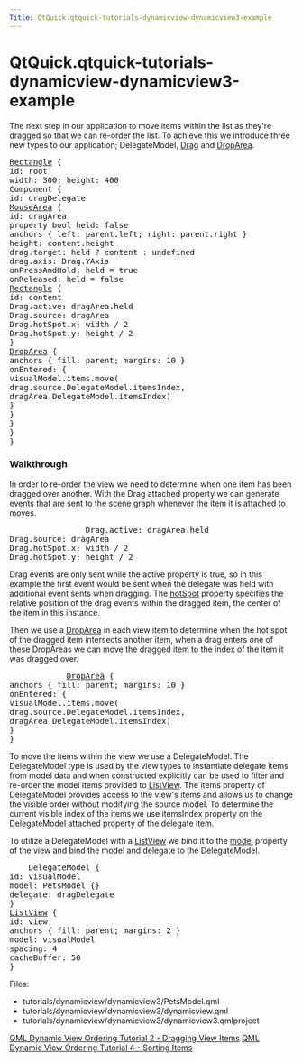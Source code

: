 ```yaml
---
Title: QtQuick.qtquick-tutorials-dynamicview-dynamicview3-example
---
```


# QtQuick.qtquick-tutorials-dynamicview-dynamicview3-example

<span class="subtitle"></span>
<!-- $$$tutorials/dynamicview/dynamicview3-description -->
<p>The next step in our application to move items within the list as they're dragged so that we can re-order the list. To achieve this we introduce three new types to our application; DelegateModel, <a href="QtQuick.Drag.md">Drag</a> and <a href="QtQuick.DropArea.md">DropArea</a>.</p>
<pre class="qml"><span class="type"><a href="QtQuick.Rectangle.md">Rectangle</a></span> {
<span class="name">id</span>: <span class="name">root</span>
<span class="name">width</span>: <span class="number">300</span>; <span class="name">height</span>: <span class="number">400</span>
<span class="type">Component</span> {
<span class="name">id</span>: <span class="name">dragDelegate</span>
<span class="type"><a href="QtQuick.MouseArea.md">MouseArea</a></span> {
<span class="name">id</span>: <span class="name">dragArea</span>
property <span class="type">bool</span> <span class="name">held</span>: <span class="number">false</span>
<span class="type">anchors</span> { <span class="name">left</span>: <span class="name">parent</span>.<span class="name">left</span>; <span class="name">right</span>: <span class="name">parent</span>.<span class="name">right</span> }
<span class="name">height</span>: <span class="name">content</span>.<span class="name">height</span>
<span class="name">drag</span>.target: <span class="name">held</span> ? <span class="name">content</span> : <span class="name">undefined</span>
<span class="name">drag</span>.axis: <span class="name">Drag</span>.<span class="name">YAxis</span>
<span class="name">onPressAndHold</span>: <span class="name">held</span> <span class="operator">=</span> <span class="number">true</span>
<span class="name">onReleased</span>: <span class="name">held</span> <span class="operator">=</span> <span class="number">false</span>
<span class="type"><a href="QtQuick.Rectangle.md">Rectangle</a></span> {
<span class="name">id</span>: <span class="name">content</span>
<span class="name">Drag</span>.active: <span class="name">dragArea</span>.<span class="name">held</span>
<span class="name">Drag</span>.source: <span class="name">dragArea</span>
<span class="name">Drag</span>.hotSpot.x: <span class="name">width</span> <span class="operator">/</span> <span class="number">2</span>
<span class="name">Drag</span>.hotSpot.y: <span class="name">height</span> <span class="operator">/</span> <span class="number">2</span>
}
<span class="type"><a href="QtQuick.DropArea.md">DropArea</a></span> {
<span class="type">anchors</span> { <span class="name">fill</span>: <span class="name">parent</span>; <span class="name">margins</span>: <span class="number">10</span> }
<span class="name">onEntered</span>: {
<span class="name">visualModel</span>.<span class="name">items</span>.<span class="name">move</span>(
<span class="name">drag</span>.<span class="name">source</span>.<span class="name">DelegateModel</span>.<span class="name">itemsIndex</span>,
<span class="name">dragArea</span>.<span class="name">DelegateModel</span>.<span class="name">itemsIndex</span>)
}
}
}
}
}</pre>
<h3 >Walkthrough</h3>
<p>In order to re-order the view we need to determine when one item has been dragged over another. With the Drag attached property we can generate events that are sent to the scene graph whenever the item it is attached to moves.</p>
<pre class="qml">                <span class="name">Drag</span>.active: <span class="name">dragArea</span>.<span class="name">held</span>
<span class="name">Drag</span>.source: <span class="name">dragArea</span>
<span class="name">Drag</span>.hotSpot.x: <span class="name">width</span> <span class="operator">/</span> <span class="number">2</span>
<span class="name">Drag</span>.hotSpot.y: <span class="name">height</span> <span class="operator">/</span> <span class="number">2</span></pre>
<p>Drag events are only sent while the active property is true, so in this example the first event would be sent when the delegate was held with additional event sents when dragging. The <a href="QtQuick.Drag.md#hotSpot-attached-prop">hotSpot</a> property specifies the relative position of the drag events within the dragged item, the center of the item in this instance.</p>
<p>Then we use a <a href="QtQuick.DropArea.md">DropArea</a> in each view item to determine when the hot spot of the dragged item intersects another item, when a drag enters one of these DropAreas we can move the dragged item to the index of the item it was dragged over.</p>
<pre class="qml">            <span class="type"><a href="QtQuick.DropArea.md">DropArea</a></span> {
<span class="type">anchors</span> { <span class="name">fill</span>: <span class="name">parent</span>; <span class="name">margins</span>: <span class="number">10</span> }
<span class="name">onEntered</span>: {
<span class="name">visualModel</span>.<span class="name">items</span>.<span class="name">move</span>(
<span class="name">drag</span>.<span class="name">source</span>.<span class="name">DelegateModel</span>.<span class="name">itemsIndex</span>,
<span class="name">dragArea</span>.<span class="name">DelegateModel</span>.<span class="name">itemsIndex</span>)
}
}</pre>
<p>To move the items within the view we use a DelegateModel. The DelegateModel type is used by the view types to instantiate delegate items from model data and when constructed explicitly can be used to filter and re-order the model items provided to <a href="QtQuick.ListView.md">ListView</a>. The items property of DelegateModel provides access to the view's items and allows us to change the visible order without modifying the source model. To determine the current visible index of the items we use itemsIndex property on the DelegateModel attached property of the delegate item.</p>
<p>To utilize a DelegateModel with a <a href="QtQuick.ListView.md">ListView</a> we bind it to the <a href="QtQuick.ListView.md#model-prop">model</a> property of the view and bind the model and delegate to the DelegateModel.</p>
<pre class="qml">    <span class="type">DelegateModel</span> {
<span class="name">id</span>: <span class="name">visualModel</span>
<span class="name">model</span>: <span class="name">PetsModel</span> {}
<span class="name">delegate</span>: <span class="name">dragDelegate</span>
}
<span class="type"><a href="QtQuick.ListView.md">ListView</a></span> {
<span class="name">id</span>: <span class="name">view</span>
<span class="type">anchors</span> { <span class="name">fill</span>: <span class="name">parent</span>; <span class="name">margins</span>: <span class="number">2</span> }
<span class="name">model</span>: <span class="name">visualModel</span>
<span class="name">spacing</span>: <span class="number">4</span>
<span class="name">cacheBuffer</span>: <span class="number">50</span>
}</pre>
<p>Files:</p>
<ul>
<li>tutorials/dynamicview/dynamicview3/PetsModel.qml</li>
<li>tutorials/dynamicview/dynamicview3/dynamicview.qml</li>
<li>tutorials/dynamicview/dynamicview3/dynamicview3.qmlproject</li>
</ul>
<!-- @@@tutorials/dynamicview/dynamicview3 -->
<p class="naviNextPrevious footerNavi">
<a class="prevPage" href="https://developer.ubuntu.comapps/qml/sdk-15.04.4/QtQuick.tutorials-dynamicview-dynamicview2/">QML Dynamic View Ordering Tutorial 2 - Dragging View Items</a>
<a class="nextPage" href="https://developer.ubuntu.comapps/qml/sdk-15.04.4/QtQuick.tutorials-dynamicview-dynamicview4/">QML Dynamic View Ordering Tutorial 4 - Sorting Items</a>
</p>
